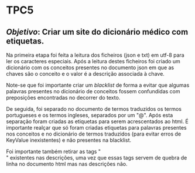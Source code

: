 # TPC5
## *Objetivo*: Criar um site do dicionário médico com etiquetas.

Na primeira etapa foi feita a leitura dos ficheiros (json e txt) em utf-8 para ler os caracteres especiais. Após a leitura destes ficheiros foi criado um dicionário com os conceitos presentes no documento json em que as chaves são o conceito e o valor é a descrição associada à chave.

Note-se que foi importante criar um  *blacklist* de forma a evitar que algumas palavras presentes no dicionário de conceitos fossem confundidas com preposições encontradas no decorrer do texto.

De seguida, foi separado no documento de termos traduzidos os termos portugueses e os termos ingleses, separados por um "@". Após esta separação foram criadas as etiquetas para serem acrescentados ao html. É importante realçar que só foram criadas etiquetas para palavras presentes nos conceitos e no dicionário de termos traduzidos (para evitar erros de KeyValue inexistentes) e não presentes na blacklist.

Foi importante também retirar as tags "<br>" existentes nas descrições, uma vez que essas tags servem de quebra de linha no documento html mas nas descrições não.